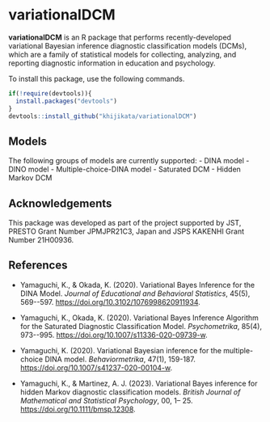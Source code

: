 # variationalDCM

**variationalDCM** is an R package that performs recently-developed variational Bayesian inference diagnostic classification models (DCMs), which are a family of statistical models for collecting, analyzing, and reporting diagnostic information in education and psychology.

To install this package, use the following commands.

``` r
if(!require(devtools)){
  install.packages("devtools")
}
devtools::install_github("khijikata/variationalDCM")
```

## Models

The following groups of models are currently supported: - DINA model - DINO model - Multiple-choice-DINA model - Saturated DCM - Hidden Markov DCM

## Acknowledgements

This package was developed as part of the project supported by JST, PRESTO Grant Number JPMJPR21C3, Japan and JSPS KAKENHI Grant Number 21H00936.

## References

-   Yamaguchi, K., & Okada, K. (2020). Variational Bayes Inference for the DINA Model. *Journal of Educational and Behavioral Statistics*, 45(5), 569--597. <https://doi.org/10.3102/1076998620911934>.

-   Yamaguchi, K., Okada, K. (2020). Variational Bayes Inference Algorithm for the Saturated Diagnostic Classification Model. *Psychometrika*, 85(4), 973--995. <https://doi.org/10.1007/s11336-020-09739-w>.

-   Yamaguchi, K. (2020). Variational Bayesian inference for the multiple-choice DINA model. *Behaviormetrika*, 47(1), 159-187. <https://doi.org/10.1007/s41237-020-00104-w>.

-   Yamaguchi, K., & Martinez, A. J. (2023). Variational Bayes inference for hidden Markov diagnostic classification models. *British Journal of Mathematical and Statistical Psychology*, 00, 1– 25. <https://doi.org/10.1111/bmsp.12308>.
